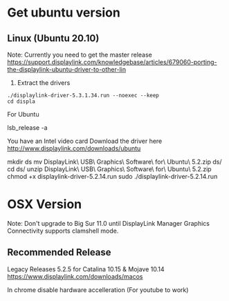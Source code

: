 # Get ubuntu version
## Linux (Ubuntu 20.10)
Note: Currently you need to get the master release
https://support.displaylink.com/knowledgebase/articles/679060-porting-the-displaylink-ubuntu-driver-to-other-lin

1. Extract the drivers
```
./displaylink-driver-5.3.1.34.run --noexec --keep
cd displa
```


For Ubuntu

lsb_release -a

You have an Intel video card
Download the driver here
http://www.displaylink.com/downloads/ubuntu

mkdir ds
mv DisplayLink\ USB\ Graphics\ Software\ for\ Ubuntu\ 5.2.zip ds/
cd ds/
unzip DisplayLink\ USB\ Graphics\ Software\ for\ Ubuntu\ 5.2.zip 
chmod +x displaylink-driver-5.2.14.run 
sudo ./displaylink-driver-5.2.14.run 

# OSX Version
Note: Don't upgrade to Big Sur 11.0 until DisplayLink Manager Graphics Connectivity supports clamshell mode.

## Recommended Release
Legacy Releases 5.2.5 for Catalina 10.15 & Mojave 10.14
https://www.displaylink.com/downloads/macos


In chrome disable hardware accelleration (For youtube to work)
<!--stackedit_data:
eyJoaXN0b3J5IjpbLTI2Njc1MDQyLDExNjE3NjY4OTYsMTgxOD
YxMjkzLDE5NzM2NTgxOTMsMTEzMjI2MTk3OSwtMjAyNDA2OTMx
NSwxNjQyMzQzNjkyLDkwMzExMjk2MV19
-->